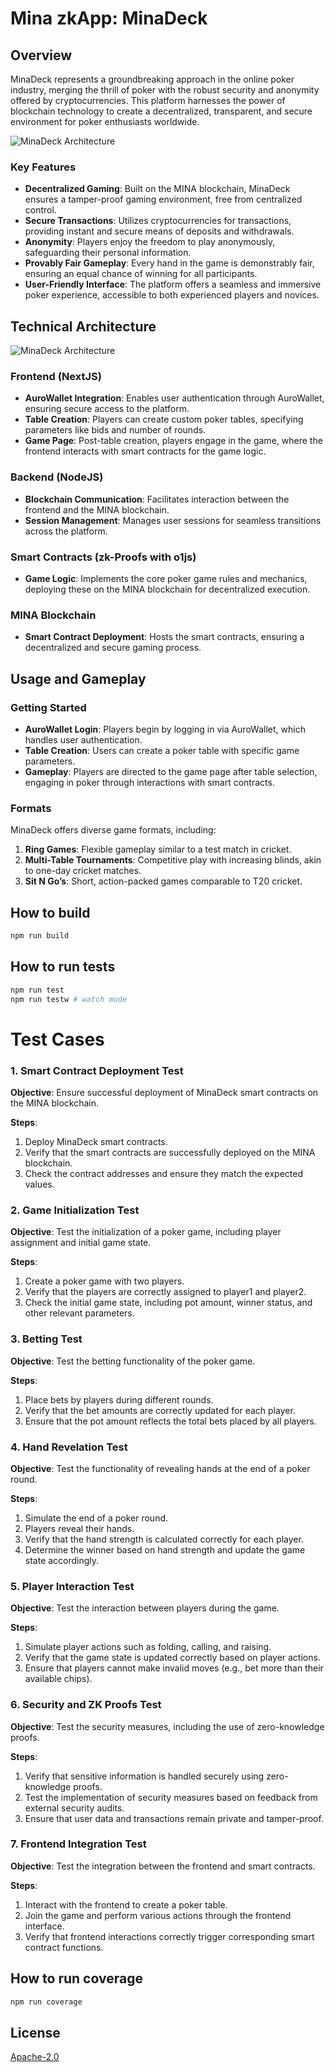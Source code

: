 # Mina zkApp: MinaDeck

## Overview

MinaDeck represents a groundbreaking approach in the online poker industry, merging the thrill of poker with the robust security and anonymity offered by cryptocurrencies. This platform harnesses the power of blockchain technology to create a decentralized, transparent, and secure environment for poker enthusiasts worldwide.

![MinaDeck Architecture](./mainpage.png)


### Key Features

- **Decentralized Gaming**: Built on the MINA blockchain, MinaDeck ensures a tamper-proof gaming environment, free from centralized control.
- **Secure Transactions**: Utilizes cryptocurrencies for transactions, providing instant and secure means of deposits and withdrawals.
- **Anonymity**: Players enjoy the freedom to play anonymously, safeguarding their personal information.
- **Provably Fair Gameplay**: Every hand in the game is demonstrably fair, ensuring an equal chance of winning for all participants.
- **User-Friendly Interface**: The platform offers a seamless and immersive poker experience, accessible to both experienced players and novices.

## Technical Architecture
![MinaDeck Architecture](MINA%20Poker.png)

### Frontend (NextJS)
- **AuroWallet Integration**: Enables user authentication through AuroWallet, ensuring secure access to the platform.
- **Table Creation**: Players can create custom poker tables, specifying parameters like bids and number of rounds.
- **Game Page**: Post-table creation, players engage in the game, where the frontend interacts with smart contracts for the game logic.

### Backend (NodeJS)
- **Blockchain Communication**: Facilitates interaction between the frontend and the MINA blockchain.
- **Session Management**: Manages user sessions for seamless transitions across the platform.

### Smart Contracts (zk-Proofs with o1js)
- **Game Logic**: Implements the core poker game rules and mechanics, deploying these on the MINA blockchain for decentralized execution.

### MINA Blockchain
- **Smart Contract Deployment**: Hosts the smart contracts, ensuring a decentralized and secure gaming process.

## Usage and Gameplay

### Getting Started
- **AuroWallet Login**: Players begin by logging in via AuroWallet, which handles user authentication.
- **Table Creation**: Users can create a poker table with specific game parameters.
- **Gameplay**: Players are directed to the game page after table selection, engaging in poker through interactions with smart contracts.

### Formats
MinaDeck offers diverse game formats, including:
1. **Ring Games**: Flexible gameplay similar to a test match in cricket.
2. **Multi-Table Tournaments**: Competitive play with increasing blinds, akin to one-day cricket matches.
3. **Sit N Go’s**: Short, action-packed games comparable to T20 cricket.


## How to build

```sh
npm run build
```

## How to run tests

```sh
npm run test
npm run testw # watch mode
```

# Test Cases

### 1. Smart Contract Deployment Test

**Objective**: Ensure successful deployment of MinaDeck smart contracts on the MINA blockchain.

**Steps**:
1. Deploy MinaDeck smart contracts.
2. Verify that the smart contracts are successfully deployed on the MINA blockchain.
3. Check the contract addresses and ensure they match the expected values.

### 2. Game Initialization Test

**Objective**: Test the initialization of a poker game, including player assignment and initial game state.

**Steps**:
1. Create a poker game with two players.
2. Verify that the players are correctly assigned to player1 and player2.
3. Check the initial game state, including pot amount, winner status, and other relevant parameters.

### 3. Betting Test

**Objective**: Test the betting functionality of the poker game.

**Steps**:
1. Place bets by players during different rounds.
2. Verify that the bet amounts are correctly updated for each player.
3. Ensure that the pot amount reflects the total bets placed by all players.

### 4. Hand Revelation Test

**Objective**: Test the functionality of revealing hands at the end of a poker round.

**Steps**:
1. Simulate the end of a poker round.
2. Players reveal their hands.
3. Verify that the hand strength is calculated correctly for each player.
4. Determine the winner based on hand strength and update the game state accordingly.

### 5. Player Interaction Test

**Objective**: Test the interaction between players during the game.

**Steps**:
1. Simulate player actions such as folding, calling, and raising.
2. Verify that the game state is updated correctly based on player actions.
3. Ensure that players cannot make invalid moves (e.g., bet more than their available chips).

### 6. Security and ZK Proofs Test

**Objective**: Test the security measures, including the use of zero-knowledge proofs.

**Steps**:
1. Verify that sensitive information is handled securely using zero-knowledge proofs.
2. Test the implementation of security measures based on feedback from external security audits.
3. Ensure that user data and transactions remain private and tamper-proof.

### 7. Frontend Integration Test

**Objective**: Test the integration between the frontend and smart contracts.

**Steps**:
1. Interact with the frontend to create a poker table.
2. Join the game and perform various actions through the frontend interface.
3. Verify that frontend interactions correctly trigger corresponding smart contract functions.



## How to run coverage

```sh
npm run coverage
```

## License

[Apache-2.0](LICENSE)
